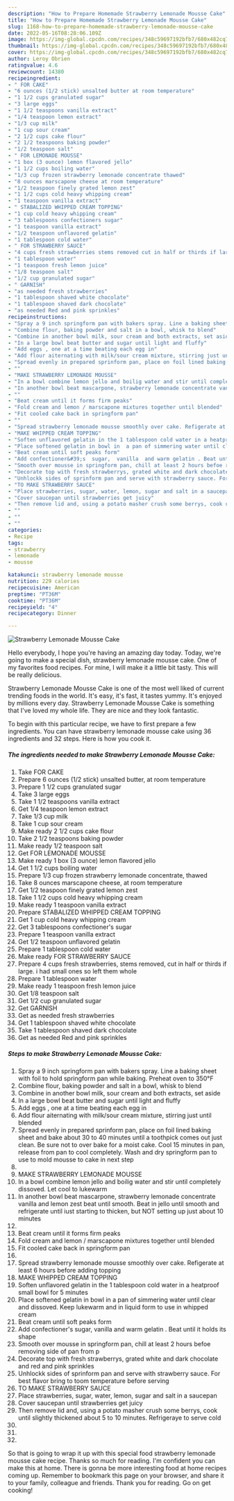 ```yaml
---
description: "How to Prepare Homemade Strawberry Lemonade Mousse Cake"
title: "How to Prepare Homemade Strawberry Lemonade Mousse Cake"
slug: 1168-how-to-prepare-homemade-strawberry-lemonade-mousse-cake
date: 2022-05-16T08:28:06.109Z
image: https://img-global.cpcdn.com/recipes/348c59697192bfb7/680x482cq70/strawberry-lemonade-mousse-cake-recipe-main-photo.jpg
thumbnail: https://img-global.cpcdn.com/recipes/348c59697192bfb7/680x482cq70/strawberry-lemonade-mousse-cake-recipe-main-photo.jpg
cover: https://img-global.cpcdn.com/recipes/348c59697192bfb7/680x482cq70/strawberry-lemonade-mousse-cake-recipe-main-photo.jpg
author: Leroy Obrien
ratingvalue: 4.6
reviewcount: 14380
recipeingredient:
- " FOR CAKE"
- "6 ounces (1/2 stick) unsalted butter at room temperature"
- "1 1/2 cups granulated sugar"
- "3 large eggs"
- "1 1/2 teaspoons vanilla extract"
- "1/4 teaspoon lemon extract"
- "1/3 cup milk"
- "1 cup sour cream"
- "2 1/2 cups cake flour"
- "2 1/2 teaspoons baking powder"
- "1/2 teaspoon salt"
- " FOR LEMONADE MOUSSE"
- "1 box (3 ounce) lemon flavored jello"
- "1 1/2 cups boiling water"
- "1/3 cup frozen strawberry lemonade concentrate thawed"
- "8 ounces marscapone cheese at room temperature"
- "1/2 teaspoon finely grated lemon zest"
- "1 1/2 cups cold heavy whipping cream"
- "1 teaspoon vanilla extract"
- " STABALIZED WHIPPED CREAM TOPPING"
- "1 cup cold heavy whipping cream"
- "3 tablespoons confectioners sugar"
- "1 teaspoon vanilla extract"
- "1/2 teaspoon unflavored gelatin"
- "1 tablespoon cold water"
- " FOR STRAWBERRY SAUCE"
- "4 cups fresh strawberries stems removed cut in half or thirds if large i had small ones so left them whole"
- "1 tablespoon water"
- "1 teaspoon fresh lemon juice"
- "1/8 teaspoon salt"
- "1/2 cup granulated sugar"
- " GARNISH"
- "as needed fresh strawberries"
- "1 tablespoon shaved white chocolate"
- "1 tablespoon shaved dark chocolate"
- "as needed Red and pink sprinkles"
recipeinstructions:
- "Spray a 9 inch springform pan with bakers spray. Line a baking sheet with foil to hold springform pan while baking. Preheat oven to 350°F"
- "Combine flour, baking powder and salt in a bowl, whisk to blend"
- "Combine in another bowl milk, sour cream and both extracts, set aside"
- "In a large bowl beat butter and sugar until light and fluffy"
- "Add eggs , one at a time beating each egg in"
- "Add flour aiternating with milk/sour cream mixture, stirring just until blended"
- "Spread evenly in prepared sprinform pan, place on foil lined baking sheet and bake about 30 to 40 minutes until a toothpick comes out just clean. Be sure not to over bake for a moist cake. Cool 15 minutes in pan, release from pan to cool completely.  Wash and dry springform pan to use to mold mousse to cake in next step"
- ""
- "MAKE STRAWBERRY LEMONADE MOUSSE"
- "In a bowl combine lemon jello and boilig water and stir until completely  dissoved.  Let cool to lukewarm"
- "In another bowl beat mascarpone, strawberry lemonade concentrate vanilla and lemon zest beat until smooth.  Beat in jello until smooth and refrigerate until iust starting to thicken, but NOT setting up  just about 10 minutes"
- ""
- "Beat cream until it forms firm peaks"
- "Fold cream and lemon / marscapone mixtures together until blended"
- "Fit cooled cake back in springform pan"
- ""
- "Spread strawberry lemonade mousse smoothly over cake. Refigerate at least 6 hours before adding topping"
- "MAKE WHIPPED CREAM TOPPING"
- "Soften unflavored gelatin in the 1 tablespoon cold water in a heatproof small bowl for 5 minutes"
- "Place softened gelatin in bowl in  a pan of simmering water until clear and dissoved. Keep lukewarm and in liquid form to use in whipped cream"
- "Beat cream until soft peaks form"
- "Add confectioner&#39;s  sugar,  vanilla  and warm gelatin . Beat until it holds its shape"
- "Smooth over mousse in springform pan, chill at least 2 hours befoe removing side of pan from p"
- "Decorate top with fresh strawberrys, grated white and dark chocolate and red and pink sprinkles"
- "Unhlockk sides of sprinform pan and serve with strawberry sauce. For best flavor bring to toom temperature before serving"
- "TO MAKE STRAWBERRY SAUCE"
- "Place strawberries, sugar, water, lemon, sugar and salt in a saucepan"
- "Cover saucepan until strawberries get juicy"
- "Then remove lid and, using a potato masher crush some berrys, cook until slightly thickened about 5 to 10 minutes. Refrigeraye to serve cold"
- ""
- ""
- ""
categories:
- Recipe
tags:
- strawberry
- lemonade
- mousse

katakunci: strawberry lemonade mousse 
nutrition: 229 calories
recipecuisine: American
preptime: "PT36M"
cooktime: "PT36M"
recipeyield: "4"
recipecategory: Dinner

---
```



![Strawberry Lemonade Mousse Cake](https://img-global.cpcdn.com/recipes/348c59697192bfb7/680x482cq70/strawberry-lemonade-mousse-cake-recipe-main-photo.jpg)

Hello everybody, I hope you're having an amazing day today. Today, we're going to make a special dish, strawberry lemonade mousse cake. One of my favorites food recipes. For mine, I will make it a little bit tasty. This will be really delicious.

Strawberry Lemonade Mousse Cake is one of the most well liked of current trending foods in the world. It's easy, it's fast, it tastes yummy. It's enjoyed by millions every day. Strawberry Lemonade Mousse Cake is something that I've loved my whole life. They are nice and they look fantastic.




To begin with this particular recipe, we have to first prepare a few ingredients. You can have strawberry lemonade mousse cake using 36 ingredients and 32 steps. Here is how you cook it.

<!--inarticleads1-->

##### The ingredients needed to make Strawberry Lemonade Mousse Cake:

1. Take  FOR CAKE
1. Prepare 6 ounces (1/2 stick) unsalted butter, at room temperature
1. Prepare 1 1/2 cups granulated sugar
1. Take 3 large eggs
1. Take 1 1/2 teaspoons vanilla extract
1. Get 1/4 teaspoon lemon extract
1. Take 1/3 cup milk
1. Take 1 cup sour cream
1. Make ready 2 1/2 cups cake flour
1. Take 2 1/2 teaspoons baking powder
1. Make ready 1/2 teaspoon salt
1. Get  FOR LEMONADE MOUSSE
1. Make ready 1 box (3 ounce) lemon flavored jello
1. Get 1 1/2 cups boiling water
1. Prepare 1/3 cup frozen strawberry lemonade concentrate, thawed
1. Take 8 ounces marscapone cheese, at room temperature
1. Get 1/2 teaspoon finely grated lemon zest
1. Take 1 1/2 cups cold heavy whipping cream
1. Make ready 1 teaspoon vanilla extract
1. Prepare  STABALIZED WHIPPED CREAM TOPPING
1. Get 1 cup cold heavy whipping cream
1. Get 3 tablespoons confectioner&#39;s sugar
1. Prepare 1 teaspoon vanilla extract
1. Get 1/2 teaspoon unflavored gelatin
1. Prepare 1 tablespoon cold water
1. Make ready  FOR STRAWBERRY SAUCE
1. Prepare 4 cups fresh strawberries, stems removed, cut in half or thirds if large. i had small ones so left them whole
1. Prepare 1 tablespoon water
1. Make ready 1 teaspoon fresh lemon juice
1. Get 1/8 teaspoon salt
1. Get 1/2 cup granulated sugar
1. Get  GARNISH
1. Get as needed fresh strawberries
1. Get 1 tablespoon shaved white chocolate
1. Take 1 tablespoon shaved dark chocolate
1. Get as needed Red and pink sprinkles




<!--inarticleads2-->

##### Steps to make Strawberry Lemonade Mousse Cake:

1. Spray a 9 inch springform pan with bakers spray. Line a baking sheet with foil to hold springform pan while baking. Preheat oven to 350°F
1. Combine flour, baking powder and salt in a bowl, whisk to blend
1. Combine in another bowl milk, sour cream and both extracts, set aside
1. In a large bowl beat butter and sugar until light and fluffy
1. Add eggs , one at a time beating each egg in
1. Add flour aiternating with milk/sour cream mixture, stirring just until blended
1. Spread evenly in prepared sprinform pan, place on foil lined baking sheet and bake about 30 to 40 minutes until a toothpick comes out just clean. Be sure not to over bake for a moist cake. Cool 15 minutes in pan, release from pan to cool completely.  Wash and dry springform pan to use to mold mousse to cake in next step
1. 
1. MAKE STRAWBERRY LEMONADE MOUSSE
1. In a bowl combine lemon jello and boilig water and stir until completely  dissoved.  Let cool to lukewarm
1. In another bowl beat mascarpone, strawberry lemonade concentrate vanilla and lemon zest beat until smooth.  Beat in jello until smooth and refrigerate until iust starting to thicken, but NOT setting up  just about 10 minutes
1. 
1. Beat cream until it forms firm peaks
1. Fold cream and lemon / marscapone mixtures together until blended
1. Fit cooled cake back in springform pan
1. 
1. Spread strawberry lemonade mousse smoothly over cake. Refigerate at least 6 hours before adding topping
1. MAKE WHIPPED CREAM TOPPING
1. Soften unflavored gelatin in the 1 tablespoon cold water in a heatproof small bowl for 5 minutes
1. Place softened gelatin in bowl in  a pan of simmering water until clear and dissoved. Keep lukewarm and in liquid form to use in whipped cream
1. Beat cream until soft peaks form
1. Add confectioner&#39;s  sugar,  vanilla  and warm gelatin . Beat until it holds its shape
1. Smooth over mousse in springform pan, chill at least 2 hours befoe removing side of pan from p
1. Decorate top with fresh strawberrys, grated white and dark chocolate and red and pink sprinkles
1. Unhlockk sides of sprinform pan and serve with strawberry sauce. For best flavor bring to toom temperature before serving
1. TO MAKE STRAWBERRY SAUCE
1. Place strawberries, sugar, water, lemon, sugar and salt in a saucepan
1. Cover saucepan until strawberries get juicy
1. Then remove lid and, using a potato masher crush some berrys, cook until slightly thickened about 5 to 10 minutes. Refrigeraye to serve cold
1. 
1. 
1. 




So that is going to wrap it up with this special food strawberry lemonade mousse cake recipe. Thanks so much for reading. I'm confident you can make this at home. There is gonna be more interesting food at home recipes coming up. Remember to bookmark this page on your browser, and share it to your family, colleague and friends. Thank you for reading. Go on get cooking!
